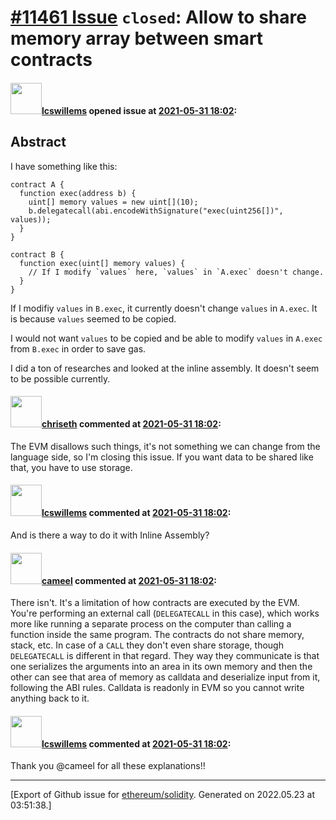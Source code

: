 # [\#11461 Issue](https://github.com/ethereum/solidity/issues/11461) `closed`: Allow to share memory array between smart contracts

#### <img src="https://avatars.githubusercontent.com/u/5437552?u=98acea38636a619b75a99daf970a4a9769690114&v=4" width="50">[lcswillems](https://github.com/lcswillems) opened issue at [2021-05-31 18:02](https://github.com/ethereum/solidity/issues/11461):

## Abstract

I have something like this:

```solidity
contract A {
  function exec(address b) {
    uint[] memory values = new uint[](10);
    b.delegatecall(abi.encodeWithSignature("exec(uint256[])", values));
  }
}

contract B {
  function exec(uint[] memory values) {
    // If I modify `values` here, `values` in `A.exec` doesn't change.
  }
}
```

If I modifiy `values` in `B.exec`, it currently doesn't change `values` in `A.exec`. It is because `values` seemed to be copied.

I would not want `values` to be copied and be able to modify `values` in `A.exec` from `B.exec` in order to save gas.

I did a ton of researches and looked at the inline assembly. It doesn't seem to be possible currently.

#### <img src="https://avatars.githubusercontent.com/u/9073706?v=4" width="50">[chriseth](https://github.com/chriseth) commented at [2021-05-31 18:02](https://github.com/ethereum/solidity/issues/11461#issuecomment-851629802):

The EVM disallows such things, it's not something we can change from the language side, so I'm closing this issue. If you want data to be shared like that, you have to use storage.

#### <img src="https://avatars.githubusercontent.com/u/5437552?u=98acea38636a619b75a99daf970a4a9769690114&v=4" width="50">[lcswillems](https://github.com/lcswillems) commented at [2021-05-31 18:02](https://github.com/ethereum/solidity/issues/11461#issuecomment-851650202):

And is there a way to do it with Inline Assembly?

#### <img src="https://avatars.githubusercontent.com/u/137030?v=4" width="50">[cameel](https://github.com/cameel) commented at [2021-05-31 18:02](https://github.com/ethereum/solidity/issues/11461#issuecomment-851653579):

There isn't. It's a limitation of how contracts are executed by the EVM. You're performing an external call (`DELEGATECALL` in this case), which works more like running a separate process on the computer than calling a function inside the same program. The contracts do not share memory, stack, etc. In case of a `CALL` they don't even share storage, though `DELEGATECALL` is different in that regard. They way they communicate is that one serializes the arguments into an area in its own memory and then the other can see that area of memory as calldata and deserialize input from it, following the ABI rules. Calldata is readonly in EVM so you cannot write anything back to it.

#### <img src="https://avatars.githubusercontent.com/u/5437552?u=98acea38636a619b75a99daf970a4a9769690114&v=4" width="50">[lcswillems](https://github.com/lcswillems) commented at [2021-05-31 18:02](https://github.com/ethereum/solidity/issues/11461#issuecomment-851655202):

Thank you @cameel for all these explanations!!


-------------------------------------------------------------------------------



[Export of Github issue for [ethereum/solidity](https://github.com/ethereum/solidity). Generated on 2022.05.23 at 03:51:38.]
